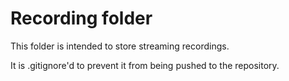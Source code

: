 # Recording folder

This folder is intended to store streaming recordings.

It is .gitignore'd to prevent it from being pushed to the repository.
